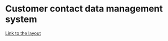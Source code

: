 # Customer contact data management system
[Link to the layout](https://www.figma.com/file/rcta5K2ySOhnskjG1D82jL/CRM?node-id=121%3A485)
